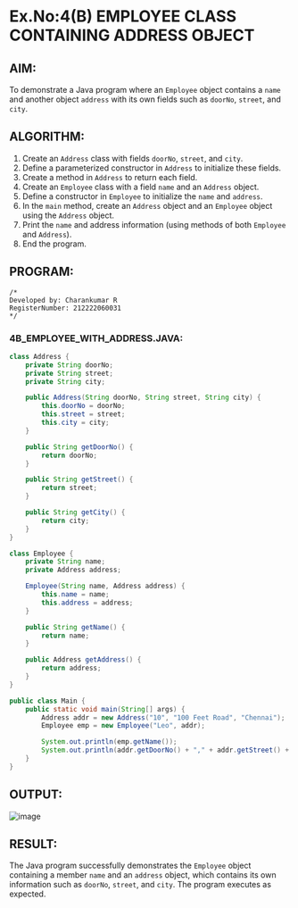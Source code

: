 # Ex.No:4(B) EMPLOYEE CLASS CONTAINING ADDRESS OBJECT

## AIM:
To demonstrate a Java program where an `Employee` object contains a `name` and another object `address` with its own fields such as `doorNo`, `street`, and `city`.

## ALGORITHM:
1. Create an `Address` class with fields `doorNo`, `street`, and `city`.
2. Define a parameterized constructor in `Address` to initialize these fields.
3. Create a method in `Address` to return each field.
4. Create an `Employee` class with a field `name` and an `Address` object.
5. Define a constructor in `Employee` to initialize the `name` and `address`.
6. In the `main` method, create an `Address` object and an `Employee` object using the `Address` object.
7. Print the `name` and address information (using methods of both `Employee` and `Address`).
8. End the program.

## PROGRAM:
```
/*
Developed by: Charankumar R
RegisterNumber: 212222060031
*/
```

### 4B_EMPLOYEE_WITH_ADDRESS.JAVA:
```java
class Address {
    private String doorNo;
    private String street;
    private String city;

    public Address(String doorNo, String street, String city) {
        this.doorNo = doorNo;
        this.street = street;
        this.city = city;
    }

    public String getDoorNo() {
        return doorNo;
    }

    public String getStreet() {
        return street;
    }

    public String getCity() {
        return city;
    }
}

class Employee {
    private String name;
    private Address address;

    Employee(String name, Address address) {
        this.name = name;
        this.address = address;
    }

    public String getName() {
        return name;
    }

    public Address getAddress() {
        return address;
    }
}

public class Main {
    public static void main(String[] args) {
        Address addr = new Address("10", "100 Feet Road", "Chennai");
        Employee emp = new Employee("Leo", addr);

        System.out.println(emp.getName());
        System.out.println(addr.getDoorNo() + "," + addr.getStreet() + "," + addr.getCity());
    }
}
```

## OUTPUT:
![image](https://github.com/user-attachments/assets/5dcdf2a6-a8aa-4ae6-b401-12abe2ab0333)


## RESULT:
The Java program successfully demonstrates the `Employee` object containing a member `name` and an `address` object, which contains its own information such as `doorNo`, `street`, and `city`. The program executes as expected.
